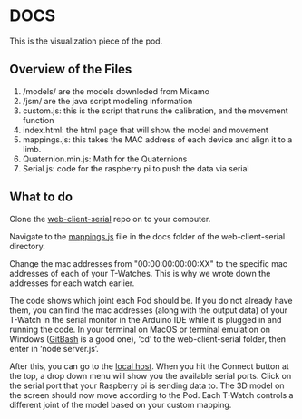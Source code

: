 # DOCS

This is the visualization piece of the pod.  

## Overview of the Files

1. /models/ are the models downloded from Mixamo
2. /jsm/ are the java script modeling information
3. custom.js: this is the script that runs the calibration, and the movement function
4. index.html: the html page that will show the model and movement
5. mappings.js: this takes the MAC address of each device and align it to a limb.
6. Quaternion.min.js:  Math for the Quaternions
7. Serial.js: code for the raspberry pi to push the data via serial 

## What to do 

Clone the [web-client-serial](https://github.com/Mesquite-Mocap/web-client-serial) repo on to your computer. 

Navigate to the [mappings.js](https://github.com/Mesquite-Mocap/web-client-serial/blob/main/docs/mappings.js) file in the docs folder of the web-client-serial directory. 

Change the mac addresses from "00:00:00:00:00:XX" to the specific mac addresses of each of your T-Watches. This is why we wrote down the addresses for each watch earlier. 

The code shows which joint each Pod should be. If you do not already have them, you can find the mac addresses (along with the output data) of your T-Watch in the serial monitor in the Arduino IDE while it is plugged in and running the code. In your terminal on MacOS or terminal emulation on Windows ([GitBash](https://gitforwindows.org/) is a good one), ‘cd’ to the web-client-serial folder, then enter in ‘node server.js’. 

After this, you can go to the [local host](http://localhost:1234). When you hit the Connect button at the top, a drop down menu will show you the available serial ports. Click on the serial port that your Raspberry pi is sending data to. The 3D model on the screen should now move according to the Pod. Each T-Watch controls a different joint of the model based on your custom mapping.
